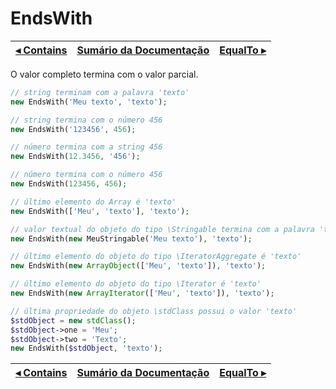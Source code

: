 # EndsWith

[◂ Contains](04-contains.md) | [Sumário da Documentação](indice.md) | [EqualTo ▸](04-equalto.md)
-- | -- | --

O valor completo termina com o valor parcial.

```php
// string terminam com a palavra 'texto'
new EndsWith('Meu texto', 'texto');

// string termina com o número 456
new EndsWith('123456', 456);

// número termina com a string 456
new EndsWith(12.3456, '456');

// número termina com o número 456
new EndsWith(123456, 456);

// último elemento do Array é 'texto'
new EndsWith(['Meu', 'texto'], 'texto');

// valor textual do objeto do tipo \Stringable termina com a palavra 'texto'
new EndsWith(new MeuStringable('Meu texto'), 'texto');

// último elemento do objeto do tipo \IteratorAggregate é 'texto'
new EndsWith(new ArrayObject(['Meu', 'texto']), 'texto');

// último elemento do objeto do tipo \Iterator é 'texto'
new EndsWith(new ArrayIterator(['Meu', 'texto']), 'texto');

// última propriedade do objeto \stdClass possui o valor 'texto'
$stdObject = new stdClass();
$stdObject->one = 'Meu';
$stdObject->two = 'Texto';
new EndsWith($stdObject, 'texto');
```

[◂ Contains](04-contains.md) | [Sumário da Documentação](indice.md) | [EqualTo ▸](04-equalto.md)
-- | -- | --
